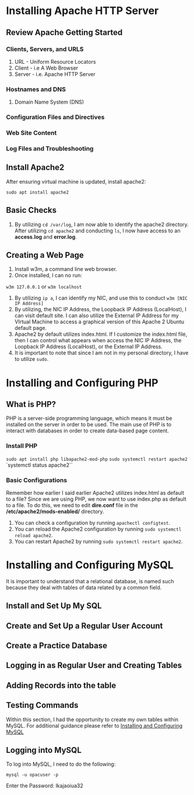 # Installing Apache HTTP Server

## Review Apache Getting Started

### Clients, Servers, and URLS
1. URL - Uniform Resource Locators
1. Client - i.e A Web Browser
1. Server - i.e. Apache HTTP Server

### Hostnames and DNS
1. Domain Name System (DNS)

### Configuration Files and Directives

### Web Site Content

### Log Files and Troubleshooting

## Install Apache2
After ensuring virtual machine is updated,
install apache2:

`sudo apt install apache2`

## Basic Checks
1. By utilizing `cd /var/log`, I am now able
to identify the apache2 directory. After utilizing
`cd apache2` and conducting `ls`, I now have access
to an **access.log** and **error.log**.

## Creating a Web Page
1. Install w3m, a command line web browser.
1. Once installed, I can no run:

`w3m 127.0.0.1` or `w3m localhost`

1. By utilizing `ip a`, I can identify my NIC, and use
this to conduct `w3m [NIC IP Address]`
1. By utilizing, the NIC IP Address, the Loopback IP
Address (LocalHost), I can visit default site. I can
also utilize the External IP Address for my VIrtual Machine
to access a graphical version of this Apache 2 Ubuntu
default page.
1. Apache2 by default utilizes index.html. If I customize
the index.html file, then I can control what appears when
access the NIC IP Address, the Loopback IP Address 
(LocalHost), or the External IP Address.
1. It is important to note that since I am not in my
personal directory, I have to utilize `sudo`.

# Installing and Configuring PHP

## What is PHP?
PHP is a server-side programming language, which means it must
be installed on the server in order to be used. The main use of
PHP is to interact with databases in order to create data-based
page content.

### Install PHP

`sudo apt install php libapache2-mod-php`
`sudo systemctl restart apache2`
`systemctl status apache2``

### Basic Configurations
Remember how earlier I said earlier Apache2 utilizes index.html
as default to a file? Since we are using PHP, we now want to
use index.php as default to a file. To do this, we need to edit
**dire.conf** file in the **/etc/apache2/mods-enabled/** directory.

1. You can check a configuration by running `apachectl configtest`.
1. You can reload the Apache2 configuration by running
`sudo systemctl reload apache2`.
1. You can restart Apache2 by running `sudo systemctl restart apache2`.


# Installing and Configuring MySQL
It is important to understand that a relational database, is named
such because they deal with tables of data related by a common
field.

## Install and Set Up My SQL
## Create and Set Up a Regular User Account
## Create a Practice Database
## Logging in as Regular User and Creating Tables
## Adding  Records into the table
## Testing Commands
Within this section, I had the opportunity to create my own
tables within MySQL. For additional guidance please refer to 
[Installing and Configuring MySQL](https://cseanburns.net/WWW/systems-librarianship/16-installing-configuring-mysql.html)

## Logging into MySQL
To log into MySQL, I need to do the following:

`mysql -u opacuser -p`

Enter the Password: lkajaoiua32

